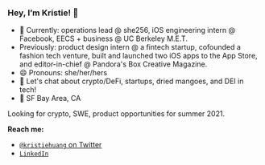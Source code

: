 ### Hey, I’m Kristie! 👋

- 🌱 Currently: operations lead @ she256, iOS engineering intern @ Facebook, EECS + business @ UC Berkeley M.E.T.
- Previously: product design intern @ a fintech startup, cofounded a fashion tech venture, built and launched two iOS apps to the App Store, and editor-in-chief @ Pandora's Box Creative Magazine.
- 😄 Pronouns: she/her/hers
- 💬 Let's chat about crypto/DeFi, startups, dried mangoes, and DEI in tech!
- 📍 SF Bay Area, CA

Looking for crypto, SWE, product opportunities for summer 2021.

**Reach me:**
- [`@kristiehuang` on Twitter](twitter.com/kristiehuang)
- [`LinkedIn`](linkedin.com/in/kristie-huang/)
